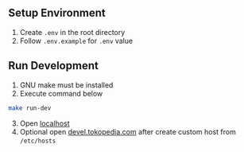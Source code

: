 ## Setup Environment

1. Create `.env` in the root directory
2. Follow `.env.example` for `.env` value

## Run Development

1. GNU make must be installed
2. Execute command below

```sh
make run-dev
```

3. Open [localhost](http://localhost)
4. Optional open [devel.tokopedia.com](http://devel.tokopedia.com) after create custom host from `/etc/hosts`
